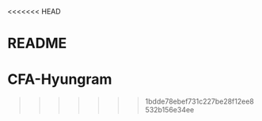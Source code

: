 <<<<<<< HEAD
# README
























# CFA-Hyungram
>>>>>>> 1bdde78ebef731c227be28f12ee8532b156e34ee
